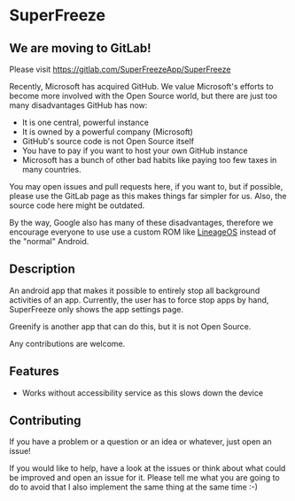 SuperFreeze
===========

We are moving to GitLab!
------------------------

Please visit https://gitlab.com/SuperFreezeApp/SuperFreeze

Recently, Microsoft has acquired GitHub. We value Microsoft's efforts to become more involved with the Open Source world, but there are just too many disadvantages GitHub has now:

* It is one central, powerful instance
* It is owned by a powerful company (Microsoft)
* GitHub's source code is not Open Source itself
* You have to pay if you want to host your own GitHub instance
* Microsoft has a bunch of other bad habits like paying too few taxes in many countries.

You may open issues and pull requests here, if you want to, but if possible, please use the GitLab page as this makes things far simpler for us. Also, the source code here might be outdated.

By the way, Google also has many of these disadvantages, therefore we encourage everyone to use use a custom ROM like [LineageOS](https://www.lineageos.org/) instead of the "normal" Android.

Description
-----------

An android app that makes it possible to entirely stop all background activities of an app.
Currently, the user has to force stop apps by hand, SuperFreeze only shows the app settings page.

Greenify is another app that can do this, but it is not Open Source.

Any contributions are welcome.

Features
--------

* Works without accessibility service as this slows down the device

Contributing
------------

If you have a problem or a question or an idea or whatever, just open an issue!

If you would like to help, have a look at the issues or think about what could be improved and open an issue for it. Please tell me what you are going to do to avoid that I also implement the same thing at the same time :-)
